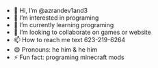 - 👋 Hi, I’m @azrandev1and3
- 👀 I’m interested in programing
- 🌱 I’m currently learning programing
- 💞️ I’m looking to collaborate on games or website
- 📫 How to reach me text 623-219-6264
- 😄 Pronouns: he him & he him
- ⚡ Fun fact: programing minecraft mods

<!---
azrandev1and3/azrandev1and3 is a ✨ special ✨ repository because its `README.md` (this file) appears on your GitHub profile.
You can click the Preview link to take a look at your changes.
--->
